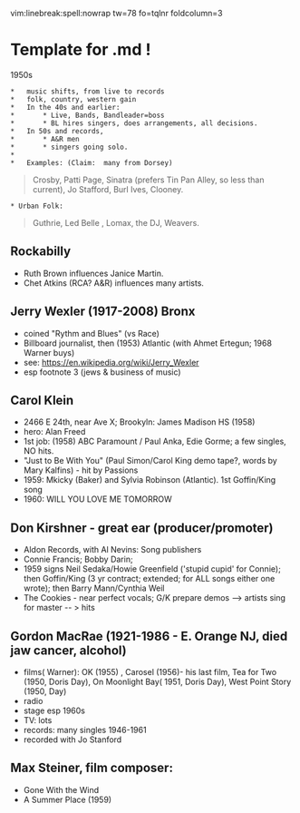 
vim:linebreak:spell:nowrap tw=78 fo=tqlnr foldcolumn=3 

#	Template for .md !

<!--
!pandoc % -t latex --variable fontsize=12pt -o
~/Downloads/print_and_delete/out.pdf

-H


-->


1950s

 	*	music shifts, from live to records
 	*	folk, country, western gain
 	*	In the 40s and earlier:
 	*		* Live, Bands, Bandleader=boss
 	*		* BL hires singers, does arrangements, all decisions.
 	*	In 50s and records,
 	*		* A&R men
 	*		* singers going solo.
 	*
 	*	Examples: (Claim:  many from Dorsey)
>	Crosby, Patti Page, Sinatra (prefers Tin Pan Alley, so less than current),
> Jo Stafford, Burl Ives, Clooney.

 	* Urban Folk:
> Guthrie, Led Belle , Lomax, the DJ, Weavers.


## Rockabilly
-	Ruth Brown influences Janice Martin.
-	Chet Atkins (RCA?  A&R) influences many artists.

## Jerry Wexler (1917-2008) Bronx
-	coined "Rythm and Blues" (vs Race)
-	Billboard journalist, then (1953) Atlantic (with Ahmet Ertegun; 1968 Warner buys)
- see:  https://en.wikipedia.org/wiki/Jerry_Wexler
- esp footnote 3 (jews & business of music)

## Carol Klein
-	2466 E 24th, near Ave X; Brookyln:    James Madison HS (1958)
- hero:  Alan Freed
- 1st job: (1958)  ABC Paramount / Paul Anka, Edie Gorme;  a few singles, NO hits.
- "Just to Be With You" (Paul Simon/Carol King demo tape?, words by Mary Kalfins) - hit by Passions
- 1959:  Mkicky (Baker) and Sylvia Robinson (Atlantic).  1st Goffin/King song
- 1960: WILL YOU LOVE ME TOMORROW

## Don Kirshner - great ear (producer/promoter)
*	Aldon  Records, with Al Nevins:   Song publishers
*	Connie Francis;   Bobby Darin; 
*	1959 signs Neil Sedaka/Howie Greenfield ('stupid cupid' for Connie);   then Goffin/King (3 yr contract;
extended; for ALL songs either one wrote); then Barry Mann/Cynthia Weil
* The Cookies - near perfect vocals;   G/K prepare demos --> artists sing for master -- > hits

## Gordon MacRae (1921-1986 - E. Orange NJ, died jaw cancer, alcohol)
-	films( Warner): OK (1955) , Carosel (1956)- his last film, Tea for Two (1950, Doris
Day), On Moonlight Bay( 1951, Doris Day), West Point Story (1950, Day)
- radio
- stage esp 1960s
- TV:  lots
- records: many singles 1946-1961
-	recorded with Jo Stanford


## Max Steiner, film composer:
- Gone With the Wind
- A Summer Place (1959)
